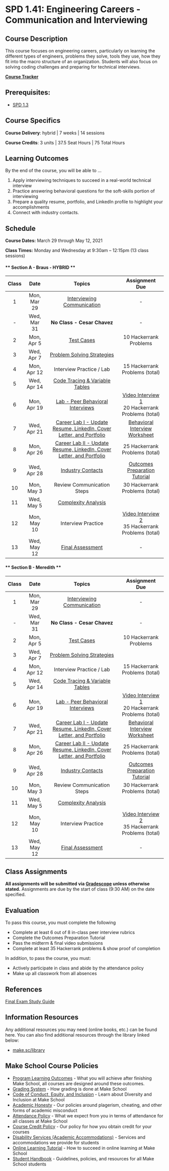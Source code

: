 # SPD 1.41: Engineering Careers - Communication and Interviewing

## Course Description

This course focuses on engineering careers, particularly on learning the different types of engineers, problems they solve, tools they use, how they fit into the macro structure of an organization. Students will also focus on solving coding challenges and preparing for technical interviews.

**[Course Tracker](http://make.sc/trackspd1.01)**

## Prerequisites:  

- [SPD 1.3](https://github.com/Make-School-Courses/SPD-1.3-Team-Software-Project)

## Course Specifics

**Course Delivery**: hybrid | 7 weeks | 14 sessions

**Course Credits**: 3 units | 37.5 Seat Hours | 75 Total Hours

## Learning Outcomes

By the end of the course, you will be able to ...

1. Apply interviewing techniques to succeed in a real-world technical interview
1. Practice answering behavioral questions for the soft-skills portion of interviewing
1. Prepare a quality resume, portfolio, and LinkedIn profile to highlight your accomplishments
1. Connect with industry contacts.


## Schedule

**Course Dates:** March 29 through May 12, 2021

**Class Times:** Monday and Wednesday at 9:30am – 12:15pm (13 class sessions)

<!-- tabs:start -->

#### ** Section A - Braus - HYBRID **

| Class | Date | Topics | Assignment Due | 
|:-----:| :----: | :--------: | :-----------: |
|  1 | Mon, Mar 29 | [Interviewing Communication](https://docs.google.com/presentation/d/1qBL_ySjDahIzPG-3mtFGY_qP_dLqhhub5YPZp0V9RxY/edit#slide=id.g56c04e5a4a_3_5) | - |
|  - | Wed, Mar 31 | **No Class - Cesar Chavez** | - |
|  2 | Mon, Apr 5  | [Test Cases](https://docs.google.com/presentation/d/1zNb6jqB9NHmvlRY_cSyUqJA4gsHXg-IjfM1g0WmoPgs/edit?usp=sharing) | 10 Hackerrank Problems |
|  3 | Wed, Apr 7  | [Problem Solving Strategies](https://docs.google.com/presentation/d/10QktdpcIb2veHfELkI_JfE3fWqNwk2laJbmjeknlSPw/edit) |  |
|  4 | Mon, Apr 12 | Interview Practice / Lab | 15 Hackerrank Problems (total) |
|  5 | Wed, Apr 14 | [Code Tracing & Variable Tables](https://docs.google.com/presentation/d/1AhQJB5BPgbGkbvVYkZJMUD2RL-8Aeieux729b0pVfQE/edit) |  |
|  6 | Mon, Apr 19 | [Lab - Peer Behavioral Interviews](https://docs.google.com/presentation/d/1HGJBpWhVAyTpbfN2xylmBvndeNkCrGWdppkuiRgeZ9A/edit?usp=sharing) | [Video Interview 1](Assignments/Video-Interview.md)<br>20 Hackerrank Problems (total) |
|  7 | Wed, Apr 21 | [Career Lab I - Update Resume, LinkedIn, Cover Letter, and Portfolio](Lessons/07-Resume-Lab-I.md) | [Behavioral Interview Worksheet](https://docs.google.com/document/d/1gxkP-wZ5mmdW2NFUNAw56mE4VBwK_J98PC_RX518KMo/edit?usp=drive_web&ouid=106043311622109841017) |
|  8 | Mon, Apr 26 | [Career Lab II - Update Resume, LinkedIn, Cover Letter, and Portfolio](Lessons/09-Resume-Lab-II.md) | 25 Hackerrank Problems (total) |
|  9 | Wed, Apr 28 | [Industry Contacts](https://docs.google.com/presentation/d/1DtgX3AjIbCiD1lsjMncHWv-9dI63oVCXJyNNYh1lOIA/edit) | [Outcomes Preparation Tutorial](https://www.makeschool.com/academy/track/outcomes-preparation-2n8) |
| 10 | Mon, May 3  | Review Communication Steps | 30 Hackerrank Problems (total) |
| 11 | Wed, May 5  | [Complexity Analysis](https://docs.google.com/presentation/d/1ANQFgvl3-VBuW8z-ktF3ea2_8Gv7bjEG0AiaKaCr3jU/edit#slide=id.g60470b8ca6_0_62) |  |
| 12 | Mon, May 10 | Interview Practice | [Video Interview 2](Assignments/Video-Interview.md)<br>35 Hackerrank Problems (total)  |
| 13 | Wed, May 12 | [Final Assessment](https://docs.google.com/document/d/1Y7q9TdUgX_YCjxbTFzcJUZlCd83yN3ALPUqaaw3hoPw/edit#) | - |

#### ** Section B - Meredith **

| Class | Date | Topics | Assignment Due | 
|:-----:| :----: | :--------: | :-----------: |
|  1 | Mon, Mar 29 | [Interviewing Communication](https://docs.google.com/presentation/d/1qBL_ySjDahIzPG-3mtFGY_qP_dLqhhub5YPZp0V9RxY/edit#slide=id.g56c04e5a4a_3_5) | - |
|  - | Wed, Mar 31 | **No Class - Cesar Chavez** | - |
|  2 | Mon, Apr 5  | [Test Cases](https://docs.google.com/presentation/d/1zNb6jqB9NHmvlRY_cSyUqJA4gsHXg-IjfM1g0WmoPgs/edit?usp=sharing) | 10 Hackerrank Problems |
|  3 | Wed, Apr 7  | [Problem Solving Strategies](https://docs.google.com/presentation/d/10QktdpcIb2veHfELkI_JfE3fWqNwk2laJbmjeknlSPw/edit) |  |
|  4 | Mon, Apr 12 | Interview Practice / Lab | 15 Hackerrank Problems (total) |
|  5 | Wed, Apr 14 | [Code Tracing & Variable Tables](https://docs.google.com/presentation/d/1AhQJB5BPgbGkbvVYkZJMUD2RL-8Aeieux729b0pVfQE/edit) |  |
|  6 | Mon, Apr 19 | [Lab - Peer Behavioral Interviews](https://docs.google.com/presentation/d/1HGJBpWhVAyTpbfN2xylmBvndeNkCrGWdppkuiRgeZ9A/edit?usp=sharing) | [Video Interview 1](Assignments/Video-Interview.md)<br>20 Hackerrank Problems (total) |
|  7 | Wed, Apr 21 | [Career Lab I - Update Resume, LinkedIn, Cover Letter, and Portfolio](Lessons/07-Resume-Lab-I.md) | [Behavioral Interview Worksheet](https://docs.google.com/document/d/1gxkP-wZ5mmdW2NFUNAw56mE4VBwK_J98PC_RX518KMo/edit?usp=drive_web&ouid=106043311622109841017) |
|  8 | Mon, Apr 26 | [Career Lab II - Update Resume, LinkedIn, Cover Letter, and Portfolio](Lessons/09-Resume-Lab-II.md) | 25 Hackerrank Problems (total) |
|  9 | Wed, Apr 28 | [Industry Contacts](https://docs.google.com/presentation/d/1DtgX3AjIbCiD1lsjMncHWv-9dI63oVCXJyNNYh1lOIA/edit) | [Outcomes Preparation Tutorial](https://www.makeschool.com/academy/track/outcomes-preparation-2n8) |
| 10 | Mon, May 3  | Review Communication Steps | 30 Hackerrank Problems (total) |
| 11 | Wed, May 5  | [Complexity Analysis](https://docs.google.com/presentation/d/1ANQFgvl3-VBuW8z-ktF3ea2_8Gv7bjEG0AiaKaCr3jU/edit#slide=id.g60470b8ca6_0_62) |  |
| 12 | Mon, May 10 | Interview Practice | [Video Interview 2](Assignments/Video-Interview.md)<br>35 Hackerrank Problems (total)  |
| 13 | Wed, May 12 | [Final Assessment](https://docs.google.com/document/d/1Y7q9TdUgX_YCjxbTFzcJUZlCd83yN3ALPUqaaw3hoPw/edit#) | - |


<!-- tabs:end -->


## Class Assignments

**All assignments will be submitted via [Gradescope](https://gradescope.com) unless otherwise stated.** Assignments are due by the start of class (9:30 AM) on the date specified.



## Evaluation

To pass this course, you must complete the following

- Complete at least 6 out of 8 in-class peer interview rubrics
- Complete the Outcomes Preparation Tutorial
- Pass the midterm & final video submissions
- Complete at least 35 Hackerrank problems & show proof of completion

In addition, to pass the course, you must:

- Actively participate in class and abide by the attendance policy
- Make up all classwork from all absences


## References

[Final Exam Study Guide](https://docs.google.com/document/d/1Y7q9TdUgX_YCjxbTFzcJUZlCd83yN3ALPUqaaw3hoPw/edit)

## Information Resources

Any additional resources you may need (online books, etc.) can be found here. You can also find additional resources through the library linked below:

- [make.sc/library](http://make.sc/library)

## Make School Course Policies

- [Program Learning Outcomes](https://make.sc/program-learning-outcomes) - What you will achieve after finishing Make School, all courses are designed around these outcomes.
- [Grading System](https://make.sc/grading-system) - How grading is done at Make School
- [Code of Conduct, Equity, and Inclusion](https://make.sc/code-of-conduct) - Learn about Diversity and Inclusion at Make School
- [Academic Honesty](https://make.sc/academic-honesty-policy) - Our policies around plagerism, cheating, and other forms of academic misconduct
- [Attendance Policy](https://make.sc/attendance-policy) - What we expect from you in terms of attendance for all classes at Make School
- [Course Credit Policy](https://make.sc/course-credit-policy) - Our policy for how you obtain credit for your courses
- [Disability Services (Academic Accommodations)](https://make.sc/disability-services) - Services and accommodations we provide for students
- [Online Learning Tutorial](https://make.sc/online-learning-tutorial) - How to succeed in online learning at Make School
- [Student Handbook](https://make.sc/student-handbook) - Guidelines, policies, and resources for all Make School students